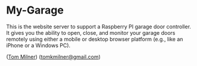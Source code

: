 # My-Garage

This is the website server to support a Raspberry PI garage door controller.
It gives you the ability to open, close, and monitor your garage doors remotely
using either a mobile or desktop browser platform (e.g., like an iPhone or 
a Windows PC).



(<a title="Home Page" href="http://tommilner.org/">Tom Milner</a>)
(<a title="Send an Email" href="mailto:Tom Milner <tomkmilner@gmail.com>">tomkmilner@gmail.com</a>)

